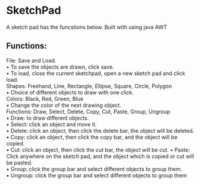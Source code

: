 # SketchPad
A sketch pad has the funcstions below. Built with using java AWT
## Functions:  
File: Save and Load.  
• To save the objects are drawn, click save.  
• To load, close the current sketchpad, open a new sketch pad and click load.  
Shapes: Freehand, Line, Rectangle, Ellipse, Square, Circle, Polygon  
• Choice of different objects to draw with one click.  
Colors: Black, Red, Green, Blue  
• Change the color of the next drawing object.  
Functions: Draw, Select, Delete, Copy, Cut, Paste, Group, Ungroup  
• Draw: to draw different objects.  
• Select: click an object and move it.  
• Delete: click an object, then click the delete bar, the object will be deleted. • Copy: click an object, then click the copy bar, and the object will be copied.  
• Cut: click an object, then click the cut bar, the object will be cut. • Paste: Click anywhere on the sketch pad, and the object which is copied or cut will   
be pasted.  
• Group: click the group bar and select different objects to group them.  
• Ungroup: click the group bar and select different objects to group them  
